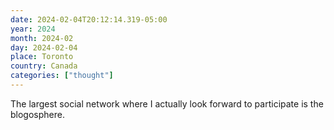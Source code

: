 ```yaml
---
date: 2024-02-04T20:12:14.319-05:00
year: 2024
month: 2024-02
day: 2024-02-04
place: Toronto
country: Canada
categories: ["thought"]
---
```

The largest social network where I actually look forward to participate is the blogosphere.
